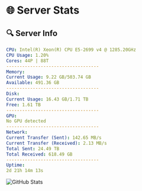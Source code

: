 # 🌐 Server Stats
## 🔍 Server Info
```yaml
CPU: Intel(R) Xeon(R) CPU E5-2699 v4 @ 1285.20GHz
CPU Usage: 1.20%
Cores: 44P | 88T
-----------------------------------
Memory:
Current Usage: 9.22 GB/503.74 GB
Available: 491.36 GB
-----------------------------------
Disk:
Current Usage: 16.43 GB/1.71 TB
Free: 1.61 TB
-----------------------------------
GPU:
No GPU detected
-----------------------------------
Network:
Current Transfer (Sent): 142.65 MB/s
Current Transfer (Received): 2.13 MB/s
Total Sent: 24.49 TB
Total Received: 618.49 GB
-----------------------------------
Uptime:
2d 21h 14m 13s
```
![GitHub Stats](https://img.shields.io/badge/Updated-2025-02-10_19:57:31-blue)